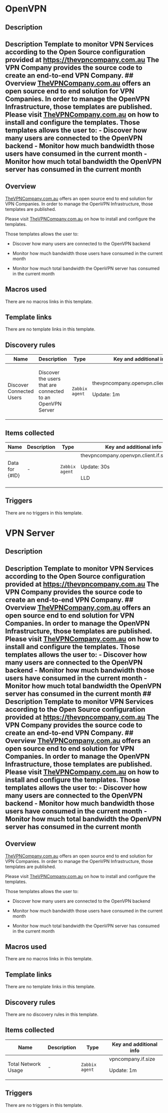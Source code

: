 # OpenVPN

## Description

## Description Template to monitor VPN Services according to the Open Source configuration provided at https://thevpncompany.com.au The VPN Company provides the source code to create an end-to-end VPN Company. ## Overview [TheVPNCompany.com.au](https://thevpncompany.com.au) offers an open source end to end solution for VPN Companies. In order to manage the OpenVPN Infrastructure, those templates are published. Please visit [TheVPNCompany.com.au](https://thevpncompany.com.au) on how to install and configure the templates. Those templates allows the user to: - Discover how many users are connected to the OpenVPN backend - Monitor how much bandwidth those users have consumed in the current month - Monitor how much total bandwidth the OpenVPN server has consumed in the current month 

## Overview

[TheVPNCompany.com.au](https://thevpncompany.com.au) offers an open source end to end solution for VPN Companies. In order to manage the OpenVPN Infrastructure, those templates are published.


Please visit [TheVPNCompany.com.au](https://thevpncompany.com.au) on how to install and configure the templates.


Those templates allows the user to:


 - Discover how many users are connected to the OpenVPN backend


 - Monitor how much bandwidth those users have consumed in the current month


 - Monitor how much total bandwidth the OpenVPN server has consumed in the current month


 


 


 


 


 



## Macros used

There are no macros links in this template.

## Template links

There are no template links in this template.

## Discovery rules

|Name|Description|Type|Key and additional info|
|----|-----------|----|----|
|Discover Connected Users|<p>Discover the users that are connected to an OpenVPN Server</p>|`Zabbix agent`|thevpncompany.openvpn.client.discovery<p>Update: 1m</p>|
## Items collected

|Name|Description|Type|Key and additional info|
|----|-----------|----|----|
|Data for {#ID}|<p>-</p>|`Zabbix agent`|thevpncompany.openvpn.client.if.size[{#ID}]<p>Update: 30s</p><p>LLD</p>|
## Triggers

There are no triggers in this template.

# VPN Server

## Description

## Description Template to monitor VPN Services according to the Open Source configuration provided at https://thevpncompany.com.au The VPN Company provides the source code to create an end-to-end VPN Company. ## Overview [TheVPNCompany.com.au](https://thevpncompany.com.au) offers an open source end to end solution for VPN Companies. In order to manage the OpenVPN Infrastructure, those templates are published. Please visit [TheVPNCompany.com.au](https://thevpncompany.com.au) on how to install and configure the templates. Those templates allows the user to: - Discover how many users are connected to the OpenVPN backend - Monitor how much bandwidth those users have consumed in the current month - Monitor how much total bandwidth the OpenVPN server has consumed in the current month ## Description Template to monitor VPN Services according to the Open Source configuration provided at https://thevpncompany.com.au The VPN Company provides the source code to create an end-to-end VPN Company. ## Overview [TheVPNCompany.com.au](https://thevpncompany.com.au) offers an open source end to end solution for VPN Companies. In order to manage the OpenVPN Infrastructure, those templates are published. Please visit [TheVPNCompany.com.au](https://thevpncompany.com.au) on how to install and configure the templates. Those templates allows the user to: - Discover how many users are connected to the OpenVPN backend - Monitor how much bandwidth those users have consumed in the current month - Monitor how much total bandwidth the OpenVPN server has consumed in the current month 

## Overview

[TheVPNCompany.com.au](https://thevpncompany.com.au) offers an open source end to end solution for VPN Companies. In order to manage the OpenVPN Infrastructure, those templates are published.


Please visit [TheVPNCompany.com.au](https://thevpncompany.com.au) on how to install and configure the templates.


Those templates allows the user to:


 - Discover how many users are connected to the OpenVPN backend


 - Monitor how much bandwidth those users have consumed in the current month


 - Monitor how much total bandwidth the OpenVPN server has consumed in the current month


 


 


 


 


 



## Macros used

There are no macros links in this template.

## Template links

There are no template links in this template.

## Discovery rules

There are no discovery rules in this template.

## Items collected

|Name|Description|Type|Key and additional info|
|----|-----------|----|----|
|Total Network Usage|<p>-</p>|`Zabbix agent`|vpncompany.if.size<p>Update: 1m</p>|
## Triggers

There are no triggers in this template.

